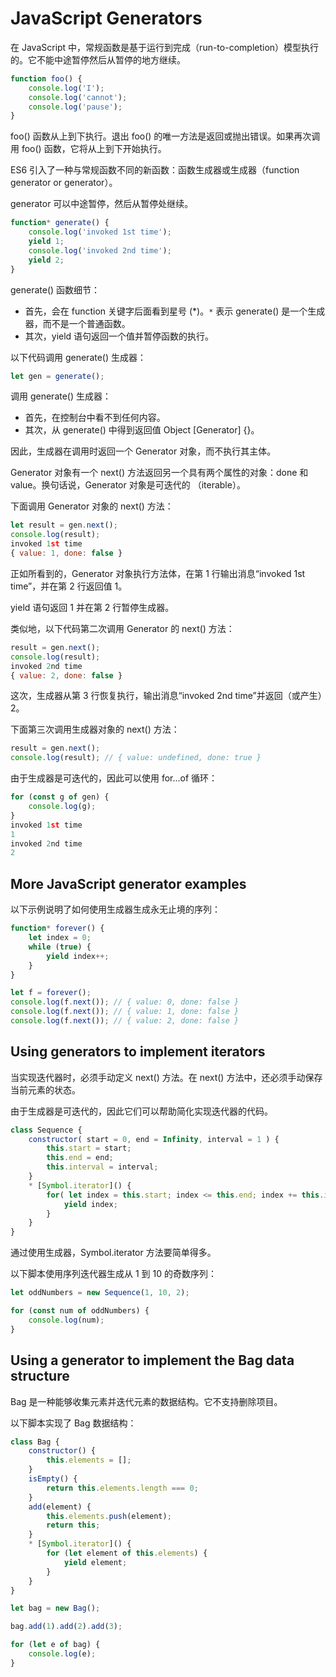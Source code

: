 # JavaScript Generators

在 JavaScript 中，常规函数是基于运行到完成（run-to-completion）模型执行的。它不能中途暂停然后从暂停的地方继续。

```js
function foo() {
    console.log('I');
    console.log('cannot');
    console.log('pause');
}
```

foo() 函数从上到下执行。退出 foo() 的唯一方法是返回或抛出错误。如果再次调用 foo() 函数，它将从上到下开始执行。

ES6 引入了一种与常规函数不同的新函数：函数生成器或生成器（function generator or generator）。

generator 可以中途暂停，然后从暂停处继续。

```js
function* generate() {
    console.log('invoked 1st time');
    yield 1;
    console.log('invoked 2nd time');
    yield 2;
}
```

generate() 函数细节：

- 首先，会在 function 关键字后面看到星号 (*)。`*` 表示 generate() 是一个生成器，而不是一个普通函数。
- 其次，yield 语句返回一个值并暂停函数的执行。

以下代码调用 generate() 生成器：

```js
let gen = generate();
```

调用 generate() 生成器：

- 首先，在控制台中看不到任何内容。
- 其次，从 generate() 中得到返回值 Object [Generator] {}。

因此，生成器在调用时返回一个 Generator 对象，而不执行其主体。

Generator 对象有一个 next() 方法返回另一个具有两个属性的对象：done 和 value。换句话说，Generator 对象是可迭代的 （iterable）。

下面调用 Generator 对象的 next() 方法：

```js
let result = gen.next();
console.log(result);
invoked 1st time
{ value: 1, done: false }
```

正如所看到的，Generator 对象执行方法体，在第 1 行输出消息“invoked 1st time”，并在第 2 行返回值 1。

yield 语句返回 1 并在第 2 行暂停生成器。

类似地，以下代码第二次调用 Generator 的 next() 方法：

```js
result = gen.next();
console.log(result);
invoked 2nd time
{ value: 2, done: false }
```

这次，生成器从第 3 行恢复执行，输出消息“invoked 2nd time”并返回（或产生）2。

下面第三次调用生成器对象的 next() 方法：

```js
result = gen.next();
console.log(result); // { value: undefined, done: true }
```

由于生成器是可迭代的，因此可以使用 for...of 循环：

```js
for (const g of gen) {
    console.log(g);
}
invoked 1st time
1
invoked 2nd time
2
```

## More JavaScript generator examples

以下示例说明了如何使用生成器生成永无止境的序列：

```js
function* forever() {
    let index = 0;
    while (true) {
        yield index++;
    }
}

let f = forever();
console.log(f.next()); // { value: 0, done: false }
console.log(f.next()); // { value: 1, done: false }
console.log(f.next()); // { value: 2, done: false }
```

## Using generators to implement iterators

当实现迭代器时，必须手动定义 next() 方法。在 next() 方法中，还必须手动保存当前元素的状态。

由于生成器是可迭代的，因此它们可以帮助简化实现迭代器的代码。

```js
class Sequence {
    constructor( start = 0, end = Infinity, interval = 1 ) {
        this.start = start;
        this.end = end;
        this.interval = interval;
    }
    * [Symbol.iterator]() {
        for( let index = this.start; index <= this.end; index += this.interval ) {
            yield index;
        }
    }
}
```

通过使用生成器，Symbol.iterator 方法要简单得多。

以下脚本使用序列迭代器生成从 1 到 10 的奇数序列：

```js
let oddNumbers = new Sequence(1, 10, 2);

for (const num of oddNumbers) {
    console.log(num);
}
```

## Using a generator to implement the Bag data structure

Bag 是一种能够收集元素并迭代元素的数据结构。它不支持删除项目。

以下脚本实现了 Bag 数据结构：

```js
class Bag {
    constructor() {
        this.elements = [];
    }
    isEmpty() {
        return this.elements.length === 0;
    }
    add(element) {
        this.elements.push(element);
        return this;
    }
    * [Symbol.iterator]() {
        for (let element of this.elements) {
            yield element;
        }
    }
}

let bag = new Bag();

bag.add(1).add(2).add(3);

for (let e of bag) {
    console.log(e);
}
```